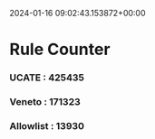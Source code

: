 2024-01-16 09:02:43.153872+00:00
# Rule Counter 
 ### UCATE : 425435

 ### Veneto : 171323

 ### Allowlist : 13930